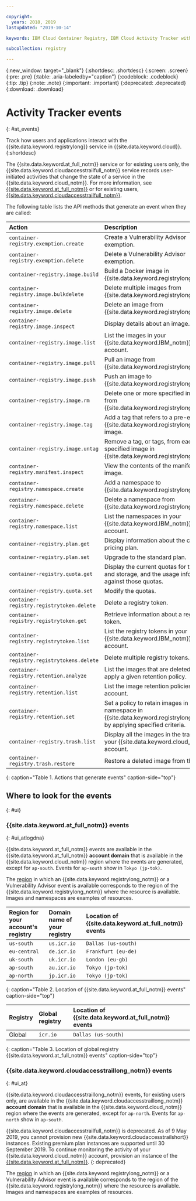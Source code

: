 ```yaml
---

copyright:
  years: 2018, 2019
lastupdated: "2019-10-14"

keywords: IBM Cloud Container Registry, IBM Cloud Activity Tracker with LogDNA events, Activity Tracker events, events, track,

subcollection: registry

---
```


{:new_window: target="_blank"}
{:shortdesc: .shortdesc}
{:screen: .screen}
{:pre: .pre}
{:table: .aria-labeledby="caption"}
{:codeblock: .codeblock}
{:tip: .tip}
{:note: .note}
{:important: .important}
{:deprecated: .deprecated}
{:download: .download}

# Activity Tracker events
{: #at_events}

Track how users and applications interact with the {{site.data.keyword.registrylong}} service in {{site.data.keyword.cloud}}.
{:shortdesc}

The {{site.data.keyword.at_full_notm}} service or for existing users only, the {{site.data.keyword.cloudaccesstrailfull_notm}} service records user-initiated activities that change the state of a service in the {{site.data.keyword.cloud_notm}}.
For more information, see [{{site.data.keyword.at_full_notm}}](/docs/services/Activity-Tracker-with-LogDNA?topic=logdnaat-getting-started) or for existing users, [{{site.data.keyword.cloudaccesstrailfull_notm}}](/docs/services/cloud-activity-tracker?topic=cloud-activity-tracker-getting-started#getting-started).

The following table lists the API methods that generate an event when they are called:

| Action | Description |
|:-----------------|:-----------------|
| `container-registry.exemption.create` | Create a Vulnerability Advisor exemption. |
| `container-registry.exemption.delete` | Delete a Vulnerability Advisor exemption. |
| `container-registry.image.build` | Build a Docker image in {{site.data.keyword.registrylong_notm}}. |
| `container-registry.image.bulkdelete` | Delete multiple images from {{site.data.keyword.registrylong_notm}}. |
| `container-registry.image.delete` | Delete an image from {{site.data.keyword.registrylong_notm}}. |
| `container-registry.image.inspect` | Display details about an image. |
| `container-registry.image.list` | List the images in your {{site.data.keyword.IBM_notm}} account. |
| `container-registry.image.pull` | Pull an image from {{site.data.keyword.registrylong_notm}}. |
| `container-registry.image.push` | Push an image to {{site.data.keyword.registrylong_notm}}. |
| `container-registry.image.rm` | Delete one or more specified images from {{site.data.keyword.registrylong_notm}}. |
| `container-registry.image.tag` | Add a tag that refers to a pre-existing {{site.data.keyword.registrylong_notm}} image. |
| `container-registry.image.untag` | Remove a tag, or tags, from each specified image in {{site.data.keyword.registrylong_notm}}. |
| `container-registry.manifest.inspect` | View the contents of the manifest for an image. |
| `container-registry.namespace.create` | Add a namespace to {{site.data.keyword.registrylong_notm}}. |
| `container-registry.namespace.delete` | Delete a namespace from {{site.data.keyword.registrylong_notm}}. |
| `container-registry.namespace.list` | List the namespaces in your {{site.data.keyword.IBM_notm}} account. |
| `container-registry.plan.get` | Display information about the current pricing plan. |
| `container-registry.plan.set` | Upgrade to the standard plan. |
| `container-registry.quota.get` | Display the current quotas for traffic and storage, and the usage information against those quotas. |
| `container-registry.quota.set` | Modify the quotas. |
| `container-registry.registrytoken.delete` | Delete a registry token. |
| `container-registry.registrytoken.get` | Retrieve information about a registry token. |
| `container-registry.registrytoken.list` | List the registry tokens in your {{site.data.keyword.IBM_notm}} account. |
| `container-registry.registrytokens.delete` | Delete multiple registry tokens. |
| `container-registry.retention.analyze` | List the images that are deleted if you apply a given retention policy. |
| `container-registry.retention.list` | List the image retention policies for your account. |
| `container-registry.retention.set` | Set a policy to retain images in a namespace in {{site.data.keyword.registrylong_notm}} by applying specified criteria. |
| `container-registry.trash.list` | Display all the images in the trash in your {{site.data.keyword.cloud_notm}} account. |
| `container-registry.trash.restore` | Restore a deleted image from the trash. |
{: caption="Table 1. Actions that generate events" caption-side="top"}

## Where to look for the events
{: #ui}

### {{site.data.keyword.at_full_notm}} events
{: #ui_atlogdna}

{{site.data.keyword.at_full_notm}} events are available in the {{site.data.keyword.at_full_notm}} **account domain** that is available in the {{site.data.keyword.cloud_notm}} region where the events are generated, except for `ap-south`. Events for `ap-south` show in `Tokyo (jp-tok)`.

The [region](/docs/services/Registry?topic=registry-registry_overview#registry_regions) in which an {{site.data.keyword.registrylong_notm}} or a Vulnerability Advisor event is available corresponds to the region of the {{site.data.keyword.registrylong_notm}} where the resource is available. Images and namespaces are examples of resources.

| Region for your account's registry | Domain name of your registry | Location of {{site.data.keyword.at_full_notm}} events |
|:-----------------|:-----------------|:-----------------|
| `us-south` | `us.icr.io` | `Dallas (us-south)` |
| `eu-central` | `de.icr.io` | `Frankfurt (eu-de)` |
| `uk-south` | `uk.icr.io` | `London (eu-gb)` |
| `ap-south` | `au.icr.io` | `Tokyo (jp-tok)` |
| `ap-north` | `jp.icr.io` | `Tokyo (jp-tok)` |
{: caption="Table 2. Location of {{site.data.keyword.at_full_notm}} events" caption-side="top"}

| Registry | Global registry | Location of {{site.data.keyword.at_full_notm}} events |
|:-----------------|:-----------------|:-----------------|
| Global | `icr.io` | `Dallas (us-south)` |
{: caption="Table 3. Location of global registry {{site.data.keyword.at_full_notm}} events" caption-side="top"}

### {{site.data.keyword.cloudaccesstraillong_notm}} events
{: #ui_at}

{{site.data.keyword.cloudaccesstraillong_notm}} events, for existing users only, are available in the {{site.data.keyword.cloudaccesstraillong_notm}} **account domain** that is available in the {{site.data.keyword.cloud_notm}} region where the events are generated, except for `ap-north`. Events for `ap-north` show in `ap-south`.

{{site.data.keyword.cloudaccesstrailfull_notm}} is deprecated. As of 9 May 2019, you cannot provision new {{site.data.keyword.cloudaccesstrailshort}} instances. Existing premium plan instances are supported until 30 September 2019. To continue monitoring the activity of your {{site.data.keyword.cloud_notm}} account, provision an instance of the [{{site.data.keyword.at_full_notm}}](/docs/services/Activity-Tracker-with-LogDNA?topic=logdnaat-getting-started#getting-started).
{: deprecated}

The [region](/docs/services/Registry?topic=registry-registry_overview#registry_regions) in which an {{site.data.keyword.registrylong_notm}} or a Vulnerability Advisor event is available corresponds to the region of the {{site.data.keyword.registrylong_notm}} where the resource is available. Images and namespaces are examples of resources.
